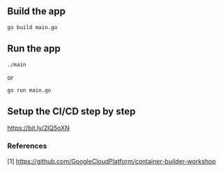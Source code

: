 ## Build the app
```
go build main.go
```
## Run the app
```
./main
```

or 

```
go run main.go
```

## Setup the CI/CD step by step

https://bit.ly/2lQ5oXN

### References 
[1] https://github.com/GoogleCloudPlatform/container-builder-workshop
